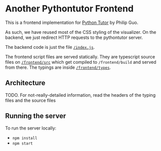 # Another Pythontutor Frontend

This is a frontend implementation for [Python Tutor](https://pythontutor.com) by Philip Guo.

As such, we have reused most of the CSS styling of the visualizer. On the backend, we just redirect HTTP requests to the pythontutor server.

The backend code is just the file [`/index.js`](/index.js).

The frontend script files are served statically. They are typescript source files on [`/frontend/src`](/frontend/src/) which get compiled to `/frontend/build` and served from there. The typings are inside [`/frontend/types`](/frontend/types/).

## Architecture

TODO. For not-really-detailed information, read the headers of the typing files and the source files

## Running the server

To run the server locally:

- `npm install`
- `npm start`
